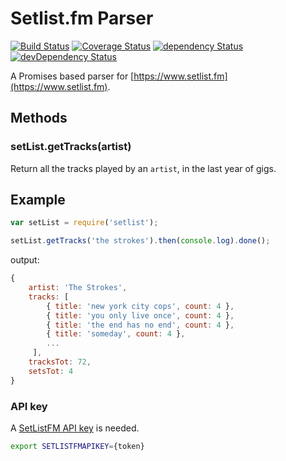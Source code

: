 # Setlist.fm Parser

[![Build Status](https://travis-ci.org/sirLisko/setlistfm-parser.svg)](https://travis-ci.org/sirLisko/setlistfm-parser)
[![Coverage Status](https://coveralls.io/repos/sirLisko/setlistfm-parser/badge.svg?branch=master&service=github)](https://coveralls.io/github/sirLisko/setlistfm-parser?branch=master)
[![dependency Status](https://david-dm.org/sirlisko/setlistfm-parser/status.svg)](https://david-dm.org/sirlisko/setlistfm-parser#info=dependencies)
[![devDependency Status](https://david-dm.org/sirlisko/setlistfm-parser/dev-status.svg)](https://david-dm.org/sirlisko/setlistfm-parser#info=devDependencies)

A Promises based parser for [https://www.setlist.fm](https://www.setlist.fm).

## Methods

### setList.getTracks(artist)

Return all the tracks played by an `artist`, in the last year of gigs.

## Example

```js
var setList = require('setlist');

setList.getTracks('the strokes').then(console.log).done(); 
```

output:

```js
{
    artist: 'The Strokes',
    tracks: [
        { title: 'new york city cops', count: 4 },
        { title: 'you only live once', count: 4 },
        { title: 'the end has no end', count: 4 },
        { title: 'someday', count: 4 },
        ...
     ],
    tracksTot: 72,
    setsTot: 4
}
```

### API key

A [SetListFM API key](https://api.setlist.fm/docs/1.0/index.html) is needed.

```bash
export SETLISTFMAPIKEY={token}
```
